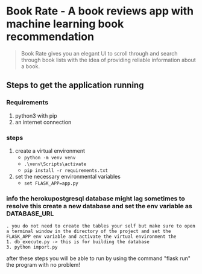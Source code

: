 # Book Rate - A book reviews app with machine learning book recommendation 

> Book Rate gives you an elegant UI to scroll through and search through book lists with the idea of providing reliable information about a book.

## Steps to get the application running
### Requirements
1. python3 with pip
2. an internet connection

### steps
1. create a virtual environment
    - `python -m venv venv`
    - `.\venv\Scripts\activate`
    - `pip install -r requirements.txt`
2. set the necessary environmental variables
    - `set FLASK_APP=app.py`


### info the herokupostgresql database might lag sometimes to resolve this create a new database and set the env variable as DATABASE_URL
    . you do not need to create the tables your self but make sure to open a terminal window in the directory of the project and set the FLASK_APP env variable and activate the virtual environment the 
    1. db_execute.py -> this is for building the database
    3. python import.py

after these steps you will be able to run by using the command "flask run" the program with no problem!


















